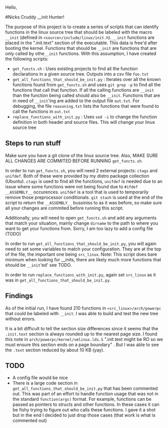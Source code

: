Hello,

#Nicks Cruddy __init Hunter!

The purpose of this project is to create a series of scripts that can identify functions in the linux source tree that should be labeled with the macro `__init` (defined in `<source>/include/linux/init.h`). 
`__init` functions are placed in the ".init.text" section of the executable. This data is free'd after booting the kernel. 
Functions that should be `__init` are functions that are only called by othe`__init` functions. With this assumption, I have created the following scripts:

 - `get_functs.sh` : Uses existing projects to find all the function declarations in a given source tree. Outputs into a csv file `foo.txt`
 - `get_all_functions_that_should_be_init.py` : Iterates over all the known functions found from `get_functs.sh` and uses `git grep -p` to find all the functions that call that function. If all the calling functions are `__init` than the function being called should also be `__init`. Functions that are in need of `__init`'ing are added to the output file `out.txt`. For debugging, the file `reasoning.txt` lists the functions that were found to call the functions in `out.txt`
  - `replace_functions_with_init.py` : Uses `sed -i` to change the function definition in both header and source files. This will change your linux source tree

## Steps to run stuff

Make sure you have a git clone of the linux source tree. Also, MAKE SURE ALL CHANGES ARE COMMITED BEFORE RUNNING `get_functs.sh`.

In order to run `get_functs.sh`, you will need 2 external projects: `ctags` and `unifdef`. Both of these were provided by my distro package collection (Ubuntu). `ctags` is used to find all the functions, `unifdef` is needed due to an issue where some functions were not being found due to `#ifdef __ASSEMBLY__` occurences. `unifdef` is a tool that is used to temporarily remove those preprocessor conditionals. `git stash` is used at the end of the script to return the `__ASSEMBLY__` bussiniss to as it was before, so make sure all your changes are commited before running this script.

Additionally, you will need to open `get_functs.sh` and add any arguments that match your situation, mainly change `dirname` to the path to where you want to get your functions from. Sorry, I am too lazy to add a config file (TODO)

In order to run `get_all_functions_that_should_be_init.py`, you will again need to set some variables to match your configuration. They are at the top of the file, the important one being `src_linux`. Note: This script does bare minimum when looking for __inits, there are likely much more functions that should be `__init`'ed'  see TODO.

In order to run `replace_functions_with_init.py`, again set `src_linux` as it was in `get_all_functions_that_should_be_init.py`. 

## Findings

As of the initial run, I have found 210 functions in `<src_linux>/arch/powerpc` that could be labeled with `__init`. I was able to build and test the new tree without errors.

It is a bit difficult to tell the section size differences since it seems that the `.init.text` section is always rounded up to the nearest page size.
I found this note in `arch/powerpc/kernel/vmlinux.lds.S` ".init.text might be RO so we must ensure this section ends on a page boundary" . But I  was able to see the `.text` section reduced by about 10 KB (yay).

## TODO

 - A config file would be nice
 - There is a large code section in `get_all_functions_that_should_be_init.py` that has been commented out. This was part of an effort to handle function usage that was not in the standard `function(args)` format. For example, functions can be passed as pointers to structs and other functions. In these cases it can be fishy trying to figure out who calls these functions. I gave it a shot but in the end I decided to just drop those cases (that work is what is commented out)

